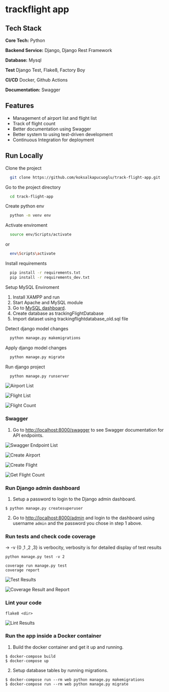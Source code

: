 # trackflight app

## Tech Stack

**Core Tech:** Python

**Backend Service:** Django, Django Rest Framework

**Database:** Mysql

**Test** Django Test, Flake8, Factory Boy

**CI/CD** Docker, Github Actions

**Documentation:** Swagger



## Features

- Management of airport list and flight list
- Track of flight count
- Better documentation using Swagger
- Better system to using test-driven development
- Continuous Integration for deployment

## Run Locally

Clone the project

```bash
  git clone https://github.com/koksalkapucuoglu/track-flight-app.git
```

Go to the project directory

```bash
  cd track-flight-app
```

Create python env

```bash
  python -m venv env
```

Activate enviroment

```bash
  source env/Scripts/activate
```

or

```bash
  env\Scripts\activate
```

Install requirements

```bash
  pip install -r requirements.txt
  pip install -r requirements_dev.txt
```

Setup MySQL Enviroment

1. Install XAMPP and run
2. Start Apache and MySQL module
3. Go to [MySQL dashboard](http://localhost/phpmyadmin/index.php?route=/database/structure&db=trackingflightdatabase).
4. Create database as trackingFlightDatabase
5. Import dataset using trackingflightdatabase_old.sql file

Detect django model changes

```bash
  python manage.py makemigrations
```

Apply django model changes

```bash
  python manage.py migrate
```

Run django project

```bash
  python manage.py runserver
```

![Airport List](https://raw.githubusercontent.com/koksalkapucuoglu/track-flight-app/master/readme_images/airport_list.PNG?token=GHSAT0AAAAAABM4JJZJBKMBC6475K6SXFGGYWJLQIQ)

![Flight List](https://raw.githubusercontent.com/koksalkapucuoglu/track-flight-app/master/readme_images/flight_list.PNG?token=GHSAT0AAAAAABM4JJZJJS2CZBLJBS2DENKOYWJLQWA)

![Flight Count](https://raw.githubusercontent.com/koksalkapucuoglu/track-flight-app/master/readme_images/flight_count.PNG?token=GHSAT0AAAAAABM4JJZJANP7T4XRFL5HYMO6YWJLRCQ)

### Swagger

1. Go to [http://localhost:8000/swagger](http://localhost:8000/swagger) to see Swagger documentation for API endpoints.

![Swagger Endpoint List](https://raw.githubusercontent.com/koksalkapucuoglu/track-flight-app/master/readme_images/swagger_endpoints.PNG?token=GHSAT0AAAAAABM4JJZJOBSX7VCLW6NOEFOCYWJLRNQ)

![Create Airport](https://raw.githubusercontent.com/koksalkapucuoglu/track-flight-app/master/readme_images/create_airport.PNG?token=GHSAT0AAAAAABM4JJZISHX5JVINIQ7JSEWIYWJLRYQ)

![Create Flight](https://raw.githubusercontent.com/koksalkapucuoglu/track-flight-app/master/readme_images/create_flight.PNG?token=GHSAT0AAAAAABM4JJZJQXJDS5G5VXYH2T2YYWJLSAA)

![Get Flight Count](https://raw.githubusercontent.com/koksalkapucuoglu/track-flight-app/master/readme_images/get_flight_count.PNG?token=GHSAT0AAAAAABM4JJZIDZ6YA7FIXJNZVQWCYWJLSMQ)

### Run Django admin dashboard

1. Setup a password to login to the Django admin dashboard.

```
$ python manage.py createsuperuser
```

2. Go to [http://localhost:8000/admin](http://localhost:8000/admin) and login to the dashboard using username `admin` and the password you chose in step 1 above.

### Run tests and check code coverage
-> -v {0 ,1 ,2 ,3} is verbocity, verbosity is for detailed display of test results
```
python manage.py test -v 2 
```

```
coverage run manage.py test
coverage report 
```

![Test Results](https://raw.githubusercontent.com/koksalkapucuoglu/track-flight-app/master/readme_images/test_result.PNG?token=GHSAT0AAAAAABM4JJZI4BYBPXI4X27MP7EMYWJLSVQ)

![Coverage Result and Report](https://raw.githubusercontent.com/koksalkapucuoglu/track-flight-app/master/readme_images/coverage_test_and_report.PNG?token=GHSAT0AAAAAABM4JJZJIBLNFPIMQY3ZRVKAYWJLS3Q)

### Lint your code

```
flake8 <dir>
```

![Lint Results](https://raw.githubusercontent.com/koksalkapucuoglu/track-flight-app/master/readme_images/flake8.PNG?token=GHSAT0AAAAAABM4JJZIZWELQTJ6NC3C57CKYWJLTGQ)


### Run the app inside a Docker container

1. Build the docker container and get it up and running.

```
$ docker-compose build
$ docker-compose up
```

2. Setup database tables by running migrations.

```
$ docker-compose run --rm web python manage.py makemigrations
$ docker-compose run --rm web python manage.py migrate
```